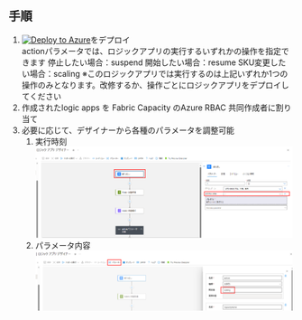 ## 手順

1. [![Deploy to Azure](https://aka.ms/deploytoazurebutton)](https%3A%2F%2Fraw.githubusercontent.com%2Fryoma-nagata%2FFabricAutomation%2Fmain%2Fsource%2Ffabricautomation.json)をデプロイ  
actionパラメータでは、ロジックアプリの実行するいずれかの操作を指定できます
停止したい場合：suspend
開始したい場合：resume
SKU変更したい場合：scaling
※このロジックアプリでは実行するのは上記いずれか1つの操作のみとなります。改修するか、操作ごとにロジックアプリをデプロイしてください
1. 作成されたlogic apps を Fabric Capacity のAzure RBAC 共同作成者に割り当て
2. 必要に応じて、デザイナーから各種のパラメータを調整可能
   1. 実行時刻
   ![Alt text](image.png)
   2. パラメータ内容
   ![](.image/2023-11-16-12-08-58.png)
